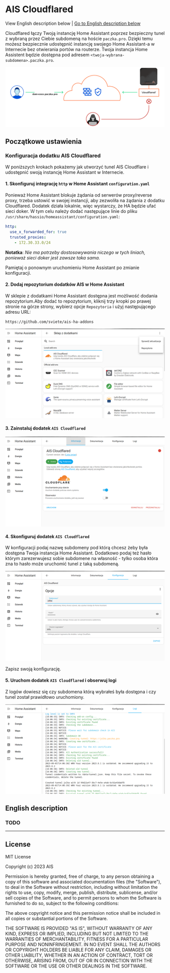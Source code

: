 # AIS Cloudflared

View English description below | [Go to English description below](#english-description)

Cloudflared łączy Twoją instancję Home Assistant poprzez bezpieczny tunel
z wybraną przez Ciebie subdomeną na hoście `paczka.pro`. Dzięki temu możesz
bezpiecznie udostępnić instancję swojego Home Assistant-a w Internecie
bez otwierania portów na routerze. Twoja instancja Home Assistent będzie
dostępna pod adresem `<twoja-wybrana-subdomena>.paczka.pro`.

![ais tunnel](https://raw.githubusercontent.com/sviete/ais-ha-addon-cloudflared/main/docs/images/ais-tunnel.png)

## Początkowe ustawienia

### Konfiguracja dodatku AIS Cloudflared

W poniższych krokach pokażemy jak utworzyć tunel AIS Cloudflare i udostępnić
swoją instancję Home Assistant w Internecie.

#### 1. Skonfiguruj integrację `http` w Home Assistant `configuration.yaml`

Ponieważ Home Assistant blokuje żądania od serwerów proxy/reverse proxy,
trzeba ustowić w swojej instancji, aby zezwoliła na żądania z dodatku
Cloudflared. Dodatek działa lokalnie, więc wystarczy, że HA będzie ufać
sieci doker. W tym celu należy dodać następujące linie do pliku `/usr/share/hassio/homeassistant/configuration.yaml`:

```yaml
http:
  use_x_forwarded_for: true
  trusted_proxies:
    - 172.30.33.0/24
```

**Notatka**: _Nie ma potrzeby dostosowywania niczego w tych liniach, ponieważ
sieci doker jest zawsze taka sama._

Pamiętaj o ponownym uruchomieniu Home Assistant po zmianie konfiguracji.

#### 2. Dodaj repozytorium dodatków AIS w Home Assistant

W sklepie z dodatkami Home Assistant dostępna jest możliwość dodania
repozytorium.Aby dodać to repozytorium, kliknij trzy kropki po prawej stronie
na górze strony, wybierz opcje `Repozytoria` i użyj następującego adresu URL:

```shel
https://github.com/sviete/ais-ha-addons
```

![ais tunnel](https://raw.githubusercontent.com/sviete/ais-ha-addon-cloudflared/main/docs/images/ais-repo-add.png)

#### 3. Zainstaluj dodatek `AIS Cloudflared`

![ais tunnel](https://raw.githubusercontent.com/sviete/ais-ha-addon-cloudflared/main/docs/images/ais-install.png)

#### 4. Skonfiguruj dodatek `AIS Cloudflared`

W konfiguracji podaj nazwę subdomeny pod którą chcesz żeby była dostępna Twoja
instancja Home Assistant. Dodatkowo podaj też hasło którym zarezerwujesz sobie
subdomene na własność - tylko osoba która zna to hasło może uruchomić tunel
z taką subdomeną.

![ais tunnel](https://raw.githubusercontent.com/sviete/ais-ha-addon-cloudflared/main/docs/images/ais-config.png)

Zapisz swoją konfigurację.

#### 5. Uruchom dodatek `AIS Cloudflared` i obserwuj logi

Z logów dowiesz się czy subdomena którą wybrałeś była dostępna i czy tunel
został prawidłowo uruchomiony.

![ais tunnel](https://raw.githubusercontent.com/sviete/ais-ha-addon-cloudflared/main/docs/images/ais-logs.png)

## English description

### TODO

---

## License

MIT License

Copyright (c) 2023 AIS

Permission is hereby granted, free of charge, to any person obtaining a copy
of this software and associated documentation files (the "Software"), to deal
in the Software without restriction, including without limitation the rights
to use, copy, modify, merge, publish, distribute, sublicense, and/or sell
copies of the Software, and to permit persons to whom the Software is
furnished to do so, subject to the following conditions:

The above copyright notice and this permission notice shall be included in all
copies or substantial portions of the Software.

THE SOFTWARE IS PROVIDED "AS IS", WITHOUT WARRANTY OF ANY KIND, EXPRESS OR
IMPLIED, INCLUDING BUT NOT LIMITED TO THE WARRANTIES OF MERCHANTABILITY,
FITNESS FOR A PARTICULAR PURPOSE AND NONINFRINGEMENT. IN NO EVENT SHALL THE
AUTHORS OR COPYRIGHT HOLDERS BE LIABLE FOR ANY CLAIM, DAMAGES OR OTHER
LIABILITY, WHETHER IN AN ACTION OF CONTRACT, TORT OR OTHERWISE, ARISING FROM,
OUT OF OR IN CONNECTION WITH THE SOFTWARE OR THE USE OR OTHER DEALINGS IN THE
SOFTWARE.
